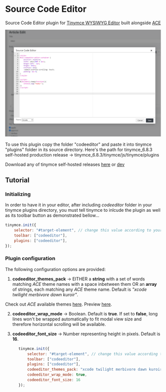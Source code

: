 # Source Code Editor

Source Code Editor plugin for [Tinymce WYSIWYG Editor](https://www.tiny.cloud/) built alongside [ACE](https://ace.c9.io/#nav=about&api=editor)

![preview](/preview.png)

To use this plugin copy the folder "codeeditor" and paste it into tinymce "plugins" folder in its source directory.
Here's the path for tinymce_6.8.3 self-hosted production release -> tinymce_6.8.3/tinymce/js/tinymce/plugins

Download any of tinymce self-hosted releases [here](https://download.tiny.cloud/tinymce/community/tinymce_6.8.3.zip) or
[dev](https://download.tiny.cloud/tinymce/community/tinymce_6.8.3_dev.zip)

## Tutorial
### Initializing
In order to have it in your editor, after including _codeeditor_ folder in your tinymce plugins directory, you must tell tinymce to inlcude the plugin as well as its toolbar button as demonstrated bellow...
```javascript
tinymce.init({
    selector: "#target-element", // change this value according to your HTML target element selector
    toolbar: ["codeeditor"],
    plugins: ["codeeditor"],
});
```
### Plugin configuration
The following configuration options are provided:
  1. __codeeditor_themes_pack__ -> EITHER a __string__ with a set of words matching _ACE_ theme names with a space inbetween them OR an __array__ of strings, each matching any _ACE_ theme name. Default is _"xcode twilight merbivore dawn kuroir"_.

Check out _ACE_ available themes [here](https://github.com/ajaxorg/ace/tree/master/src/theme). Preview [here](https://ace.c9.io/build/kitchen-sink.html).

  2. __codeeditor_wrap_mode__ -> Boolean. Default is __true__. If set to __false__, long lines won't be wrapped automatically to fit modal view size and therefore horizontal scrolling will be available.

  3. __codeeditor_font_size__ -> Number representing height in pixels. Default is __16__.
    
```javascript
      tinymce.init({
          selector: "#target-element", // change this value according to your HTML target element selector
          toolbar: ["codeeditor"],
          plugins: ["codeeditor"],
          codeeditor_themes_pack: "xcode twilight merbivore dawn kuroir", // or ["xcode", "twilight", "merbivore", "dawn", "kuroir"]
          codeeditor_wrap_mode: true,
          codeeditor_font_size: 16
      });
```


